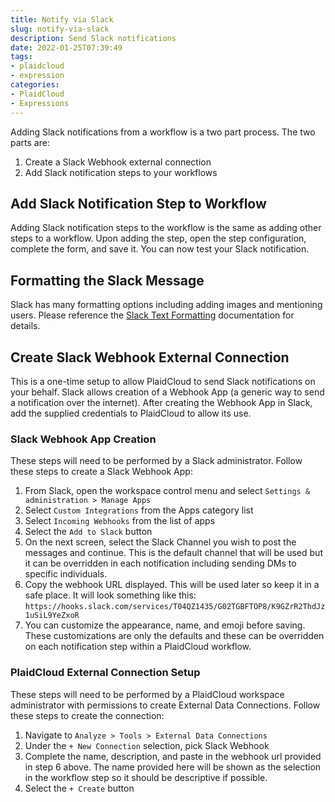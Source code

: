 ```yaml
---
title: Notify via Slack
slug: notify-via-slack
description: Send Slack notifications
date: 2022-01-25T07:39:49
tags:
- plaidcloud
- expression
categories:
- PlaidCloud
- Expressions
---
```



Adding Slack notifications from a workflow is a two part process. The two parts are:


1. Create a Slack Webhook external connection
2. Add Slack notification steps to your workflows

## Add Slack Notification Step to Workflow


Adding Slack notification steps to the workflow is the same as adding other steps to a workflow. Upon adding the step, open the step configuration, complete the form, and save it. You can now test your Slack notification.



## Formatting the Slack Message


Slack has many formatting options including adding images and mentioning users. Please reference the [Slack Text Formatting](https://api.slack.com/reference/surfaces/formatting) documentation for details.



## Create Slack Webhook External Connection


This is a one-time setup to allow PlaidCloud to send Slack notifications on your behalf. Slack allows creation of a Webhook App (a generic way to send a notification over the internet). After creating the Webhook App in Slack, add the supplied credentials to PlaidCloud to allow its use.



### Slack Webhook App Creation


These steps will need to be performed by a Slack administrator. Follow these steps to create a Slack Webhook App:


1. From Slack, open the workspace control menu and select `Settings & administration > Manage Apps`
2. Select `Custom Integrations` from the Apps category list
3. Select `Incoming Webhooks` from the list of apps
4. Select the `Add to Slack` button
5. On the next screen, select the Slack Channel you wish to post the messages and continue. This is the default channel that will be used but it can be overridden in each notification including sending DMs to specific individuals.
6. Copy the webhook URL displayed. This will be used later so keep it in a safe place. It will look something like this: `https://hooks.slack.com/services/T04QZ1435/G02TGBFTOP8/K9GZrR2ThdJz1uSiL9YeZxoR`
7. You can customize the appearance, name, and emoji before saving. These customizations are only the defaults and these can be overridden on each notification step within a PlaidCloud workflow.

### PlaidCloud External Connection Setup


These steps will need to be performed by a PlaidCloud workspace administrator with permissions to create External Data Connections. Follow these steps to create the connection:


1. Navigate to `Analyze > Tools > External Data Connections`
2. Under the `+ New Connection` selection, pick Slack Webhook
3. Complete the name, description, and paste in the webhook url provided in step 6 above. The name provided here will be shown as the selection in the workflow step so it should be descriptive if possible.
4. Select the `+ Create` button
